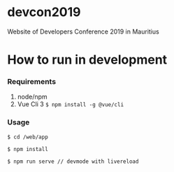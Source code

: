 # devcon2019

Website of Developers Conference 2019 in Mauritius

# How to run in development

### Requirements

1. node/npm
2. Vue Cli 3 `$ npm install -g @vue/cli`

### Usage

`$ cd /web/app`

`$ npm install`

`$ npm run serve // devmode with livereload`
